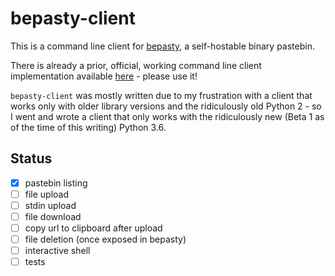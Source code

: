 # bepasty-client

This is a command line client for [bepasty](https://github.com/bepasty/bepasty-server), a self-hostable binary pastebin.

There is already a prior, official, working command line client implementation available
[here](https://github.com/bepasty/bepasty-client-cli) - please use it!

`bepasty-client` was mostly written due to my frustration with a client that works only with older library versions and
the ridiculously old Python 2 - so I went and wrote a client that only works with the ridiculously new (Beta 1 as of
the time of this writing) Python 3.6.

## Status

 - [x] pastebin listing
 - [ ] file upload
 - [ ] stdin upload
 - [ ] file download
 - [ ] copy url to clipboard after upload
 - [ ] file deletion (once exposed in bepasty)
 - [ ] interactive shell
 - [ ] tests

